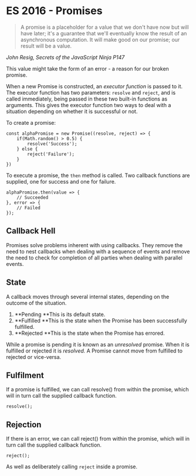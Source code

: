 # ES 2016 - Promises

> A promise is a placeholder for a value that we don't have now but will have later; it's a guarantee that we'll eventually know the result of an asynchronous computation. It will make good on our promise; our result will be a value.

_John Resig, Secrets of the JavaScript Ninja P147_

This value might take the form of an error - a reason for our broken promise.

When a new Promise is constructed, an _executor function_ is passed to it. The executor function has two parameters: `resolve` and `reject`, and is called immediately, being passed in these two built-in functions as arguments. This gives the executor function two ways to deal with a situation depending on whether it is successful or not.

To create a promise:

```
const alphaPromise = new Promise((resolve, reject) => {
    if(Math.random() > 0.5) {
        resolve('Success');
    } else {
        reject('Failure');
    }
})
```

To execute a promise, the `then` method is called. Two callback functions are supplied, one for success and one for failure.

```
alphaPromise.then(value => {
    // Succeeded
}, error => {
    // Failed
});
```

## Callback Hell

Promises solve problems inherent with using callbacks. They remove the need to nest callbacks when dealing with a sequence of events and remove the need to check for completion of all parties when dealing with parallel events.

## State

A callback moves through several internal states, depending on the outcome of the situation.

1. **Pending **This is its default state. 
2. **Fulfilled **This is the state when the Promise has been successfully fulfilled.
3. **Rejected **This is the state when the Promise has errored.

While a promise is pending it is known as an _unresolved_ promise. When it is fulfilled or rejected it is _resolved._ A Promise cannot move from fulfilled to rejected or vice-versa.

## Fulfilment

If a promise is fulfilled, we can call resolve\(\) from within the promise, which will in turn call the supplied callback function.

```
resolve();
```

## **Rejection**

If there is an error, we can call reject\(\) from within the promise, which will in turn call the supplied callback function.

```
reject();
```



As well as deliberately calling `reject`  inside a promise.



